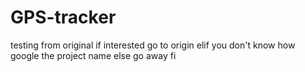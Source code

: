 # GPS-tracker
testing from original
if interested go to origin
elif you don't know how
  google the project name
else go away
fi
